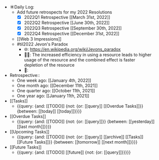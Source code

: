 - ☀️Daily Log:
    - Add future retrospects for my 2022 Resolutions
        - [x] 2022Q1 Retrospective [[March 31st, 2022]]
        - [x] 2022Q2 Retrospective [[June 30th, 2022]]
        - [x] 2022Q3 Retrospective [[September 30th, 2022]]
        - [x] 2022Q4 Retrospective [[December 31st, 2022]]
    - [[Web 3 Impressions]]
    - #til2022 Jevon's Paradox
        - 🌐: https://en.wikipedia.org/wiki/Jevons_paradox
        - 💁‍♂️: The increased efficiency in using a resource leads to higher usage of the resource and the combined effect is faster depletion of the resource
        - 🤔:
- Retrospective::
    - One week ago: [[January 4th, 2022]]
    - One month ago: [[December 11th, 2021]]
    - One quarter ago: [[October 11th, 2021]]
    - One year ago: [[January 11th, 2021]]
- [[Tasks]]
    - {{query: {and: [[TODO]] {not: {or: [[query]] [[Overdue Tasks]]}} {between: [[today]] [[today]]}}}}
- [[Overdue Tasks]]
    - {{query: {and: [[TODO]] {not: {or: [[query]]}} {between: [[yesterday]] [[last month]]}}}}
- [[Upcoming Tasks]]
    - {{query: {and: [[TODO]] {not: {or: [[query]] [[archive]] [[Tasks]] [[Future Tasks]]}} {between: [[tomorrow]] [[next month]]}}}}
- [[Future Tasks]]
    - {{query: {and: [[TODO]] [[future]] {not: {or: [[query]]}}}}}

